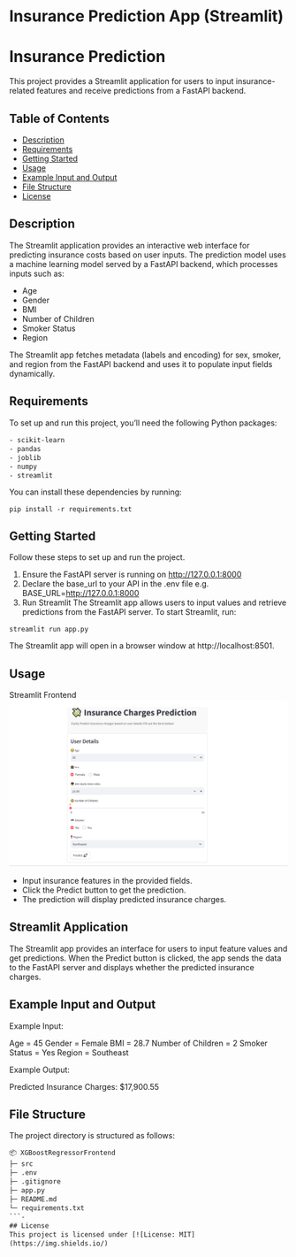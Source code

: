 # Insurance Prediction App (Streamlit)

# Insurance Prediction
This project provides a Streamlit application for users to input insurance-related features and receive predictions from a FastAPI backend.


## Table of Contents
- [Description](#description)
 - [Requirements](#requirements)
 - [Getting Started](#getting-started)
 - [Usage](#usage)
 - [Example Input and Output](#example-input-and-output)
 - [File Structure](#file-structure)
 - [License](#license)

## Description
The Streamlit application provides an interactive web interface for predicting insurance costs based on user inputs. The prediction model uses a machine learning model served by a FastAPI backend, which processes inputs such as:
- Age
- Gender
- BMI
- Number of Children
- Smoker Status
- Region

The Streamlit app fetches metadata (labels and encoding) for sex, smoker, and region from the FastAPI backend and uses it to populate input fields dynamically.

## Requirements
To set up and run this project, you’ll need the following Python packages:
```
- scikit-learn
- pandas
- joblib
- numpy
- streamlit
```
You can install these dependencies by running:
```commandline
pip install -r requirements.txt
```
## Getting Started
Follow these steps to set up and run the project.
1. Ensure the FastAPI server is running on http://127.0.0.1:8000
2. Declare the base_url to your API in the .env file e.g. BASE_URL=http://127.0.0.1:8000
3. Run Streamlit The Streamlit app allows users to input values and retrieve predictions from the FastAPI server. To start Streamlit, run:

```commandline
streamlit run app.py
```
The Streamlit app will open in a browser window at http://localhost:8501.

## Usage
Streamlit Frontend
![Streamlit Frontend Image](src/frontend_app.png)

- Input insurance features in the provided fields.
- Click the Predict button to get the prediction.
- The prediction will display predicted insurance charges.

## Streamlit Application

The Streamlit app provides an interface for users to input feature values and get predictions. When the Predict button is clicked, the app sends the data to the FastAPI server and displays whether the predicted insurance charges.

## Example Input and Output
Example Input:

Age = 45
Gender = Female BMI = 28.7 Number of Children = 2 Smoker Status = Yes
Region = Southeast

Example Output:

Predicted Insurance Charges: $17,900.55

## File Structure

The project directory is structured as follows:
```commandline
📦 XGBoostRegressorFrontend
├─ src
├─ .env
├─ .gitignore
├─ app.py
├─ README.md
└─ requirements.txt
```-
## License
This project is licensed under [![License: MIT](https://img.shields.io/)